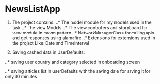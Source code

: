 # NewsListApp
 
1. The project contains:
..* The model module for my models used in the task
..* The view Models 
..* The  view controllers and storyboard for view module in mvvm pattern
..* NetworkManagerClass for calling apis and get responses using alamofire
..* Extensions for extensions used in the project Like: Date and Timeinterval

2. Saving cashed data in UserDefaults:

..* saving user country and category selected in onboarding screen

..* saving articles list in userDefaults with the saving date for saving it for only 30 minutes
